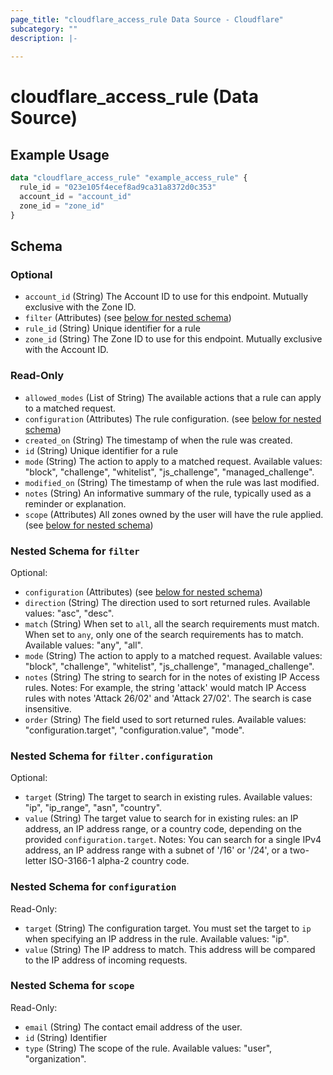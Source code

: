 ```yaml
---
page_title: "cloudflare_access_rule Data Source - Cloudflare"
subcategory: ""
description: |-
  
---
```


# cloudflare_access_rule (Data Source)



## Example Usage

```terraform
data "cloudflare_access_rule" "example_access_rule" {
  rule_id = "023e105f4ecef8ad9ca31a8372d0c353"
  account_id = "account_id"
  zone_id = "zone_id"
}
```

<!-- schema generated by tfplugindocs -->
## Schema

### Optional

- `account_id` (String) The Account ID to use for this endpoint. Mutually exclusive with the Zone ID.
- `filter` (Attributes) (see [below for nested schema](#nestedatt--filter))
- `rule_id` (String) Unique identifier for a rule
- `zone_id` (String) The Zone ID to use for this endpoint. Mutually exclusive with the Account ID.

### Read-Only

- `allowed_modes` (List of String) The available actions that a rule can apply to a matched request.
- `configuration` (Attributes) The rule configuration. (see [below for nested schema](#nestedatt--configuration))
- `created_on` (String) The timestamp of when the rule was created.
- `id` (String) Unique identifier for a rule
- `mode` (String) The action to apply to a matched request.
Available values: "block", "challenge", "whitelist", "js_challenge", "managed_challenge".
- `modified_on` (String) The timestamp of when the rule was last modified.
- `notes` (String) An informative summary of the rule, typically used as a reminder or explanation.
- `scope` (Attributes) All zones owned by the user will have the rule applied. (see [below for nested schema](#nestedatt--scope))

<a id="nestedatt--filter"></a>
### Nested Schema for `filter`

Optional:

- `configuration` (Attributes) (see [below for nested schema](#nestedatt--filter--configuration))
- `direction` (String) The direction used to sort returned rules.
Available values: "asc", "desc".
- `match` (String) When set to `all`, all the search requirements must match. When set to `any`, only one of the search requirements has to match.
Available values: "any", "all".
- `mode` (String) The action to apply to a matched request.
Available values: "block", "challenge", "whitelist", "js_challenge", "managed_challenge".
- `notes` (String) The string to search for in the notes of existing IP Access rules.
Notes: For example, the string 'attack' would match IP Access rules with notes 'Attack 26/02' and 'Attack 27/02'. The search is case insensitive.
- `order` (String) The field used to sort returned rules.
Available values: "configuration.target", "configuration.value", "mode".

<a id="nestedatt--filter--configuration"></a>
### Nested Schema for `filter.configuration`

Optional:

- `target` (String) The target to search in existing rules.
Available values: "ip", "ip_range", "asn", "country".
- `value` (String) The target value to search for in existing rules: an IP address, an IP address range, or a country code, depending on the provided `configuration.target`.
Notes: You can search for a single IPv4 address, an IP address range with a subnet of '/16' or '/24', or a two-letter ISO-3166-1 alpha-2 country code.



<a id="nestedatt--configuration"></a>
### Nested Schema for `configuration`

Read-Only:

- `target` (String) The configuration target. You must set the target to `ip` when specifying an IP address in the rule.
Available values: "ip".
- `value` (String) The IP address to match. This address will be compared to the IP address of incoming requests.


<a id="nestedatt--scope"></a>
### Nested Schema for `scope`

Read-Only:

- `email` (String) The contact email address of the user.
- `id` (String) Identifier
- `type` (String) The scope of the rule.
Available values: "user", "organization".


